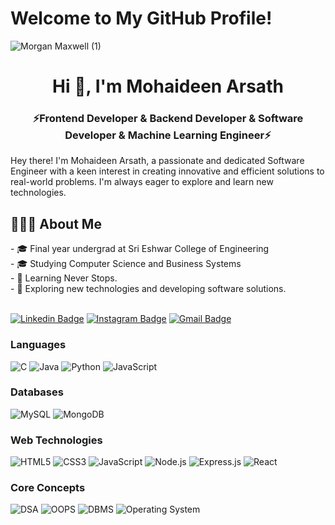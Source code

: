 <h1>Welcome to My GitHub Profile!</h1>

![Morgan Maxwell (1)](https://github.com/Mohaideen-Arsath/Mohaideen-Arsath/assets/138758501/37356120-3b75-4d74-9c7b-e419f963443e)

<h1 align="center">Hi 👋, I'm Mohaideen Arsath</h1>
<h3 align="center">⚡Frontend Developer & Backend Developer & Software Developer & Machine Learning Engineer⚡</h3>

Hey there! I'm Mohaideen Arsath, a passionate and dedicated Software Engineer with a keen interest in creating innovative and efficient solutions to real-world problems. I'm always eager to explore and learn new technologies.

<h2> 👨🏻‍💻 About Me </h2>
- 🎓 Final year undergrad at Sri Eshwar College of Engineering<br>
- 🎓&nbsp;Studying Computer Science and Business Systems <br>
- 🌱 Learning Never Stops.<br>
- 🤔&nbsp;Exploring new technologies and developing software solutions.<br><br>

[![Linkedin Badge](https://img.shields.io/badge/-MohaideenArsath-blue?style=flat-square&logo=Linkedin&logoColor=white&link=https://www.linkedin.com/in/mohaideen-arsath-m-688392238)](https://www.linkedin.com/in/mohaideen-arsath-m-688392238)
[![Instagram Badge](https://img.shields.io/badge/-mohaideenarsath-e4405f?style=flat-square&logo=Instagram&logoColor=white&link=https://instagram.com/arsath_thinker?utm_source=qr&igshid=ZDc4ODBmNjlmNQ%3D%3D)](https://instagram.com/arsath_thinker?utm_source=qr&igshid=ZDc4ODBmNjlmNQ%3D%3D)
[![Gmail Badge](https://img.shields.io/badge/-mail@mohaideenarsath16@gmail.com-d14836?style=flat-square&logo=Gmail&logoColor=white&link=mailto:mail@mohaideenarsath16@gmail.com)](mailto:mail@mohaideenarsath16@gmail.com)


### Languages

![C](https://img.shields.io/badge/-C-000?&logo=C)
![Java](https://img.shields.io/badge/-Java-000?&logo=Java&logoColor=007396)
![Python](https://img.shields.io/badge/-Python-000?&logo=Python)
![JavaScript](https://img.shields.io/badge/-JavaScript-000?&logo=JavaScript)
### Databases 

![MySQL](https://img.shields.io/badge/-MySQL-000?&logo=MySQL&logoColor=00758F)
![MongoDB](https://img.shields.io/badge/-MongoDB-000?&logo=MongoDB&logoColor=47A248)

### Web Technologies

![HTML5](https://img.shields.io/badge/-HTML5-000?&logo=HTML5&logoColor=E34F26)
![CSS3](https://img.shields.io/badge/-CSS3-000?&logo=CSS3&logoColor=1572B6)
![JavaScript](https://img.shields.io/badge/-JavaScript-000?&logo=JavaScript&logoColor=F7DF1E)
![Node.js](https://img.shields.io/badge/-Node.js-000?&logo=Node.js&logoColor=339933)
![Express.js](https://img.shields.io/badge/-Express.js-000?&logo=Express&logoColor=000)
![React](https://img.shields.io/badge/-React-000?&logo=React&logoColor=61DAFB)

### Core Concepts

![DSA](https://img.shields.io/badge/-DSA-000?&logo=python&logoColor=3776AB)
![OOPS](https://img.shields.io/badge/-OOPS-000?&logo=java&logoColor=007396)
![DBMS](https://img.shields.io/badge/-DBMS-000?&logo=mysql&logoColor=4479A1)
![Operating System](https://img.shields.io/badge/-Operating%20System-000?&logo=ubuntu&logoColor=E95420)


